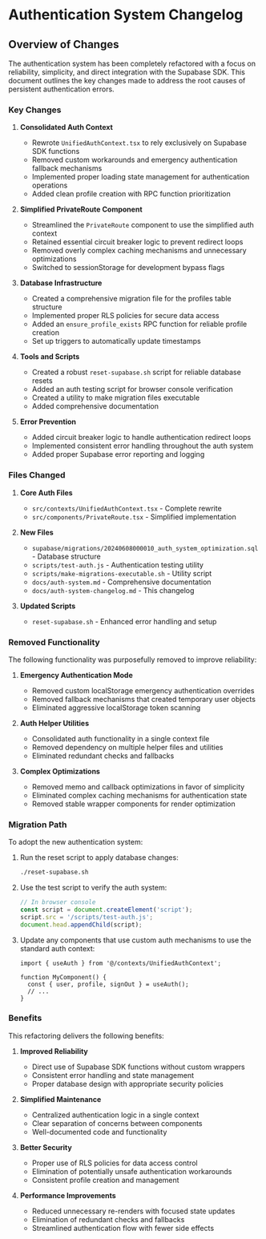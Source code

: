 # Authentication System Changelog

## Overview of Changes

The authentication system has been completely refactored with a focus on reliability, simplicity, and direct integration with the Supabase SDK. This document outlines the key changes made to address the root causes of persistent authentication errors.

### Key Changes

1. **Consolidated Auth Context**
   - Rewrote `UnifiedAuthContext.tsx` to rely exclusively on Supabase SDK functions
   - Removed custom workarounds and emergency authentication fallback mechanisms
   - Implemented proper loading state management for authentication operations
   - Added clean profile creation with RPC function prioritization

2. **Simplified PrivateRoute Component**
   - Streamlined the `PrivateRoute` component to use the simplified auth context
   - Retained essential circuit breaker logic to prevent redirect loops
   - Removed overly complex caching mechanisms and unnecessary optimizations
   - Switched to sessionStorage for development bypass flags

3. **Database Infrastructure**
   - Created a comprehensive migration file for the profiles table structure
   - Implemented proper RLS policies for secure data access
   - Added an `ensure_profile_exists` RPC function for reliable profile creation
   - Set up triggers to automatically update timestamps

4. **Tools and Scripts**
   - Created a robust `reset-supabase.sh` script for reliable database resets
   - Added an auth testing script for browser console verification
   - Created a utility to make migration files executable
   - Added comprehensive documentation

5. **Error Prevention**
   - Added circuit breaker logic to handle authentication redirect loops
   - Implemented consistent error handling throughout the auth system
   - Added proper Supabase error reporting and logging

### Files Changed

1. **Core Auth Files**
   - `src/contexts/UnifiedAuthContext.tsx` - Complete rewrite
   - `src/components/PrivateRoute.tsx` - Simplified implementation

2. **New Files**
   - `supabase/migrations/20240608000010_auth_system_optimization.sql` - Database structure
   - `scripts/test-auth.js` - Authentication testing utility
   - `scripts/make-migrations-executable.sh` - Utility script
   - `docs/auth-system.md` - Comprehensive documentation
   - `docs/auth-system-changelog.md` - This changelog

3. **Updated Scripts**
   - `reset-supabase.sh` - Enhanced error handling and setup

### Removed Functionality

The following functionality was purposefully removed to improve reliability:

1. **Emergency Authentication Mode**
   - Removed custom localStorage emergency authentication overrides
   - Removed fallback mechanisms that created temporary user objects
   - Eliminated aggressive localStorage token scanning

2. **Auth Helper Utilities**
   - Consolidated auth functionality in a single context file
   - Removed dependency on multiple helper files and utilities
   - Eliminated redundant checks and fallbacks

3. **Complex Optimizations**
   - Removed memo and callback optimizations in favor of simplicity
   - Eliminated complex caching mechanisms for authentication state
   - Removed stable wrapper components for render optimization

### Migration Path

To adopt the new authentication system:

1. Run the reset script to apply database changes:
   ```bash
   ./reset-supabase.sh
   ```

2. Use the test script to verify the auth system:
   ```javascript
   // In browser console
   const script = document.createElement('script');
   script.src = '/scripts/test-auth.js';
   document.head.appendChild(script);
   ```

3. Update any components that use custom auth mechanisms to use the standard auth context:
   ```tsx
   import { useAuth } from '@/contexts/UnifiedAuthContext';
   
   function MyComponent() {
     const { user, profile, signOut } = useAuth();
     // ...
   }
   ```

### Benefits

This refactoring delivers the following benefits:

1. **Improved Reliability**
   - Direct use of Supabase SDK functions without custom wrappers
   - Consistent error handling and state management
   - Proper database design with appropriate security policies

2. **Simplified Maintenance**
   - Centralized authentication logic in a single context
   - Clear separation of concerns between components
   - Well-documented code and functionality

3. **Better Security**
   - Proper use of RLS policies for data access control
   - Elimination of potentially unsafe authentication workarounds
   - Consistent profile creation and management

4. **Performance Improvements**
   - Reduced unnecessary re-renders with focused state updates
   - Elimination of redundant checks and fallbacks
   - Streamlined authentication flow with fewer side effects 